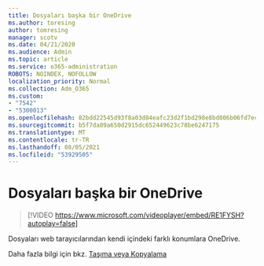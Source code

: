 ```yaml
---
title: Dosyaları başka bir OneDrive
ms.author: toresing
author: tomresing
manager: scotv
ms.date: 04/21/2020
ms.audience: Admin
ms.topic: article
ms.service: o365-administration
ROBOTS: NOINDEX, NOFOLLOW
localization_priority: Normal
ms.collection: Adm_O365
ms.custom:
- "7542"
- "5300013"
ms.openlocfilehash: 82bdd22545d93f8a03d84eafc23d2f1bd298e8bd806b06fd7ec9450943bcfb8d
ms.sourcegitcommit: b5f7da89a650d2915dc652449623c78be6247175
ms.translationtype: MT
ms.contentlocale: tr-TR
ms.lasthandoff: 08/05/2021
ms.locfileid: "53929505"
---
```

# <a name="copy-files-to-onedrive"></a>Dosyaları başka bir OneDrive

> [!VIDEO https://www.microsoft.com/videoplayer/embed/RE1FYSH?autoplay=false]

Dosyaları web tarayıcılarından kendi içindeki farklı konumlara OneDrive.

Daha fazla bilgi için bkz. [Taşıma veya Kopyalama](https://support.microsoft.com/office/00e2f483-4df3-46be-a861-1f5f0c1a87bc)
